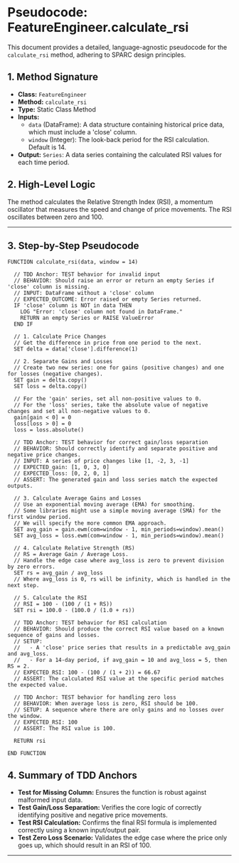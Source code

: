 # Pseudocode: FeatureEngineer.calculate_rsi

This document provides a detailed, language-agnostic pseudocode for the `calculate_rsi` method, adhering to SPARC design principles.

## 1. Method Signature

- **Class:** `FeatureEngineer`
- **Method:** `calculate_rsi`
- **Type:** Static Class Method
- **Inputs:**
  - `data` (DataFrame): A data structure containing historical price data, which must include a 'close' column.
  - `window` (Integer): The look-back period for the RSI calculation. Default is 14.
- **Output:** `Series`: A data series containing the calculated RSI values for each time period.

## 2. High-Level Logic

The method calculates the Relative Strength Index (RSI), a momentum oscillator that measures the speed and change of price movements. The RSI oscillates between zero and 100.

---

## 3. Step-by-Step Pseudocode

```plaintext
FUNCTION calculate_rsi(data, window = 14)

  // TDD Anchor: TEST behavior for invalid input
  // BEHAVIOR: Should raise an error or return an empty Series if 'close' column is missing.
  // INPUT: DataFrame without a 'close' column
  // EXPECTED_OUTCOME: Error raised or empty Series returned.
  IF 'close' column is NOT in data THEN
    LOG "Error: 'close' column not found in DataFrame."
    RETURN an empty Series or RAISE ValueError
  END IF

  // 1. Calculate Price Changes
  // Get the difference in price from one period to the next.
  SET delta = data['close'].difference(1)

  // 2. Separate Gains and Losses
  // Create two new series: one for gains (positive changes) and one for losses (negative changes).
  SET gain = delta.copy()
  SET loss = delta.copy()

  // For the 'gain' series, set all non-positive values to 0.
  // For the 'loss' series, take the absolute value of negative changes and set all non-negative values to 0.
  gain[gain < 0] = 0
  loss[loss > 0] = 0
  loss = loss.absolute()

  // TDD Anchor: TEST behavior for correct gain/loss separation
  // BEHAVIOR: Should correctly identify and separate positive and negative price changes.
  // INPUT: A series of price changes like [1, -2, 3, -1]
  // EXPECTED_gain: [1, 0, 3, 0]
  // EXPECTED_loss: [0, 2, 0, 1]
  // ASSERT: The generated gain and loss series match the expected outputs.

  // 3. Calculate Average Gains and Losses
  // Use an exponential moving average (EMA) for smoothing.
  // Some libraries might use a simple moving average (SMA) for the first window period.
  // We will specify the more common EMA approach.
  SET avg_gain = gain.ewm(com=window - 1, min_periods=window).mean()
  SET avg_loss = loss.ewm(com=window - 1, min_periods=window).mean()

  // 4. Calculate Relative Strength (RS)
  // RS = Average Gain / Average Loss.
  // Handle the edge case where avg_loss is zero to prevent division by zero errors.
  SET rs = avg_gain / avg_loss
  // Where avg_loss is 0, rs will be infinity, which is handled in the next step.

  // 5. Calculate the RSI
  // RSI = 100 - (100 / (1 + RS))
  SET rsi = 100.0 - (100.0 / (1.0 + rs))

  // TDD Anchor: TEST behavior for RSI calculation
  // BEHAVIOR: Should produce the correct RSI value based on a known sequence of gains and losses.
  // SETUP:
  //   - A 'close' price series that results in a predictable avg_gain and avg_loss.
  //   - For a 14-day period, if avg_gain = 10 and avg_loss = 5, then RS = 2.
  // EXPECTED_RSI: 100 - (100 / (1 + 2)) = 66.67
  // ASSERT: The calculated RSI value at the specific period matches the expected value.

  // TDD Anchor: TEST behavior for handling zero loss
  // BEHAVIOR: When average loss is zero, RSI should be 100.
  // SETUP: A sequence where there are only gains and no losses over the window.
  // EXPECTED_RSI: 100
  // ASSERT: The RSI value is 100.

  RETURN rsi

END FUNCTION
```

## 4. Summary of TDD Anchors

-   **Test for Missing Column:** Ensures the function is robust against malformed input data.
-   **Test Gain/Loss Separation:** Verifies the core logic of correctly identifying positive and negative price movements.
-   **Test RSI Calculation:** Confirms the final RSI formula is implemented correctly using a known input/output pair.
-   **Test Zero Loss Scenario:** Validates the edge case where the price only goes up, which should result in an RSI of 100.

---